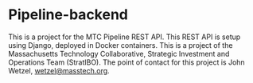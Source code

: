 # Pipeline-backend
This is a project for the MTC Pipeline REST API. This REST API is setup using Django, deployed in Docker containers.
This is a project of the Massachusetts Technology Collaborative, Strategic Investment and Operations Team (StratIBO).
The point of contact for this project is John Wetzel, wetzel@masstech.org.
